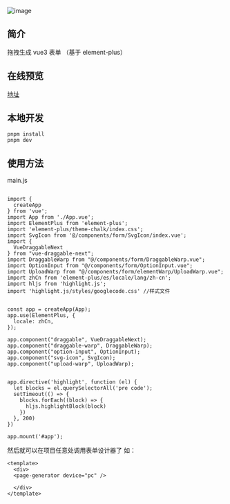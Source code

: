 ![image](https://ae01.alicdn.com/kf/U51bfb661aba945b48a4c71774421d414C.gif)

## 简介
拖拽生成 vue3 表单 （基于 element-plus）

## 在线预览 
[地址](https://yupk.github.io/vue3-code-generator/)

## 本地开发
```
pnpm install
pnpm dev
```

## 使用方法

main.js
```

import {
  createApp
} from 'vue';
import App from './App.vue';
import ElementPlus from 'element-plus';
import 'element-plus/theme-chalk/index.css';
import SvgIcon from '@/components/form/SvgIcon/index.vue';
import {
  VueDraggableNext
} from "vue-draggable-next";
import DraggableWarp from "@/components/form/DraggableWarp.vue";
import OptionInput from "@/components/form/OptionInput.vue";
import UploadWarp from "@/components/form/elementWarp/UploadWarp.vue";
import zhCn from 'element-plus/es/locale/lang/zh-cn';
import hljs from 'highlight.js';
import 'highlight.js/styles/googlecode.css' //样式文件


const app = createApp(App);
app.use(ElementPlus, {
  locale: zhCn,
});

app.component("draggable", VueDraggableNext);
app.component("draggable-warp", DraggableWarp);
app.component("option-input", OptionInput);
app.component("svg-icon", SvgIcon);
app.component("upload-warp", UploadWarp);


app.directive('highlight', function (el) {
  let blocks = el.querySelectorAll('pre code');
  setTimeout(() => {
    blocks.forEach((block) => {
      hljs.highlightBlock(block)
    })
  }, 200)
})

app.mount('#app');

```
然后就可以在项目任意处调用表单设计器了
如：
```
<template>
  <div>
  <page-generator device="pc" />

  </div>
</template>
```


